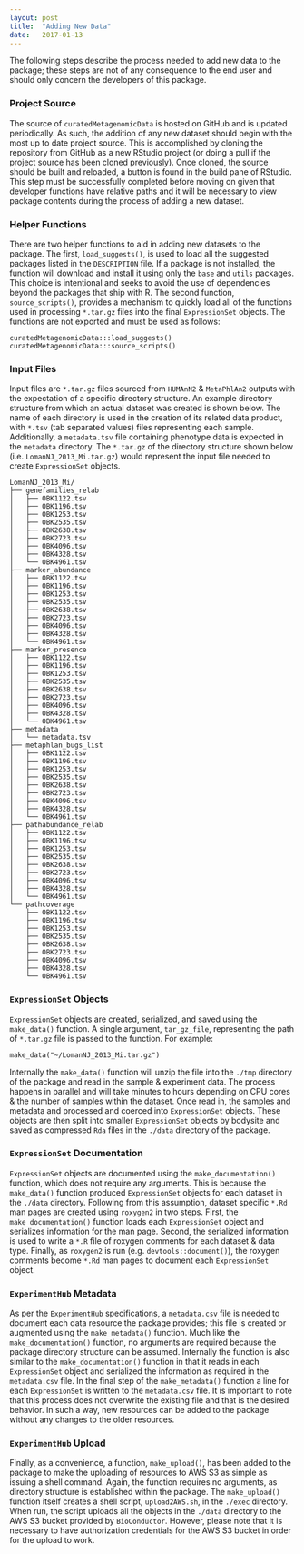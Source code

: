 ```yaml
---
layout: post
title:  "Adding New Data"
date:   2017-01-13
---
```

<p class="intro"><span class="dropcap">T</span>he following steps describe the process needed to add new data to the package; these steps are not of any consequence to the end user and should only concern the developers of this package.</p>

### Project Source

The source of `curatedMetagenomicData` is hosted on GitHub and is updated
periodically. As such, the addition of any new dataset should begin with the
most up to date project source. This is accomplished by cloning the repository
from GitHub as a new RStudio project (or doing a pull if the project source has
been cloned previously). Once cloned, the source should be built and reloaded, a
button is found in the build pane of RStudio. This step must be successfully
completed before moving on given that developer functions have relative paths
and it will be necessary to view package contents during the process of adding a
new dataset.

### Helper Functions

There are two helper functions to aid in adding new datasets to the package. The
first, `load_suggests()`, is used to load all the suggested packages listed in
the `DESCRIPTION` file. If a package is not installed, the function will
download and install it using only the `base` and `utils` packages. This choice
is intentional and seeks to avoid the use of dependencies beyond the packages
that ship with R. The second function, `source_scripts()`, provides a mechanism
to quickly load all of the functions used in processing `*.tar.gz` files into
the final `ExpressionSet` objects. The functions are not exported and must be
used as follows:

```
curatedMetagenomicData:::load_suggests()
curatedMetagenomicData:::source_scripts()
```

### Input Files

Input files are `*.tar.gz` files sourced from `HUMAnN2` & `MetaPhlAn2` outputs
with the expectation of a specific directory structure. An example directory
structure from which an actual dataset was created is shown below. The name of
each directory is used in the creation of its related data product, with `*.tsv`
(tab separated values) files representing each sample. Additionally, a
`metadata.tsv` file containing phenotype data is expected in the `metadata`
directory. The `*.tar.gz` of the directory structure shown below (i.e.
`LomanNJ_2013_Mi.tar.gz`) would represent the input file needed to create
`ExpressionSet` objects.

```
LomanNJ_2013_Mi/
├── genefamilies_relab
│   ├── OBK1122.tsv
│   ├── OBK1196.tsv
│   ├── OBK1253.tsv
│   ├── OBK2535.tsv
│   ├── OBK2638.tsv
│   ├── OBK2723.tsv
│   ├── OBK4096.tsv
│   ├── OBK4328.tsv
│   └── OBK4961.tsv
├── marker_abundance
│   ├── OBK1122.tsv
│   ├── OBK1196.tsv
│   ├── OBK1253.tsv
│   ├── OBK2535.tsv
│   ├── OBK2638.tsv
│   ├── OBK2723.tsv
│   ├── OBK4096.tsv
│   ├── OBK4328.tsv
│   └── OBK4961.tsv
├── marker_presence
│   ├── OBK1122.tsv
│   ├── OBK1196.tsv
│   ├── OBK1253.tsv
│   ├── OBK2535.tsv
│   ├── OBK2638.tsv
│   ├── OBK2723.tsv
│   ├── OBK4096.tsv
│   ├── OBK4328.tsv
│   └── OBK4961.tsv
├── metadata
│   └── metadata.tsv
├── metaphlan_bugs_list
│   ├── OBK1122.tsv
│   ├── OBK1196.tsv
│   ├── OBK1253.tsv
│   ├── OBK2535.tsv
│   ├── OBK2638.tsv
│   ├── OBK2723.tsv
│   ├── OBK4096.tsv
│   ├── OBK4328.tsv
│   └── OBK4961.tsv
├── pathabundance_relab
│   ├── OBK1122.tsv
│   ├── OBK1196.tsv
│   ├── OBK1253.tsv
│   ├── OBK2535.tsv
│   ├── OBK2638.tsv
│   ├── OBK2723.tsv
│   ├── OBK4096.tsv
│   ├── OBK4328.tsv
│   └── OBK4961.tsv
└── pathcoverage
    ├── OBK1122.tsv
    ├── OBK1196.tsv
    ├── OBK1253.tsv
    ├── OBK2535.tsv
    ├── OBK2638.tsv
    ├── OBK2723.tsv
    ├── OBK4096.tsv
    ├── OBK4328.tsv
    └── OBK4961.tsv
```

### `ExpressionSet` Objects

`ExpressionSet` objects are created, serialized, and saved using the `make_data()`
function. A single argument, `tar_gz_file`, representing the path of `*.tar.gz`
file is passed to the function. For example:

```
make_data("~/LomanNJ_2013_Mi.tar.gz")
```

Internally the `make_data()` function will unzip the file into the `./tmp`
directory of the package and read in the sample & experiment data. The process
happens in parallel and will take minutes to hours depending on CPU cores & the
number of samples within the dataset. Once read in, the samples and metadata and
processed and coerced into `ExpressionSet` objects. These objects are then split
into smaller `ExpressionSet` objects by bodysite and saved as compressed `Rda`
files in the `./data` directory of the package.

### `ExpressionSet` Documentation

`ExpressionSet` objects are documented using the `make_documentation()`
function, which does not require any arguments. This is because the
`make_data()` function produced `ExpressionSet` objects for each dataset in the
`./data` directory. Following from this assumption, dataset specific `*.Rd` man
pages are created using `roxygen2` in two steps. First, the
`make_documentation()` function loads each `ExpressionSet` object and serializes
information for the man page. Second, the serialized information is used to
write a `*.R` file of roxygen comments for each dataset & data type. Finally, as
`roxygen2` is run (e.g. `devtools::document()`), the roxygen comments become
`*.Rd` man pages to document each `ExpressionSet` object.

### `ExperimentHub` Metadata

As per the `ExperimentHub` specifications, a `metadata.csv` file is needed to
document each data resource the package provides; this file is created or
augmented using the `make_metadata()` function. Much like the
`make_documentation()` function, no arguments are required because the package
directory structure can be assumed. Internally the function is also similar to
the `make_documentation()` function in that it reads in each `ExpressionSet`
object and serialized the information as required in the `metadata.csv` file. In
the final step of the `make_metadata()` function a line for each `ExpressionSet`
is written to the `metadata.csv` file. It is important to note that this process
does not overwrite the existing file and that is the desired behavior. In such a
way, new resources can be added to the package without any changes to the older
resources.

### `ExperimentHub` Upload

Finally, as a convenience, a function, `make_upload()`, has been added to the
package to make the uploading of resources to AWS S3 as simple as issuing a
shell command. Again, the function requires no arguments, as directory structure
is established within the package. The `make_upload()` function itself creates a
shell script, `upload2AWS.sh`, in the `./exec` directory. When run, the script
uploads all the objects in the `./data` directory to the AWS S3 bucket provided
by `BioConductor`. However, please note that it is necessary to have
authorization credentials for the AWS S3 bucket in order for the upload to work.
